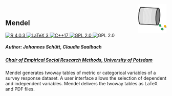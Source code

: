 <img src="extras/icon.png" height="90px" style="float: right;" alt="Logo"/>

<br />

## Mendel

<a href="https://cran.r-project.org/">
  <img src="https://img.shields.io/badge/R-4.0.3-blue" alt="R 4.0.3"/>
</a>

<a href="https://cran.r-project.org/">
  <img src="https://img.shields.io/badge/LaTeX-3-blue" alt="LaTeX 3"/>
</a>

<a href="https://en.wikipedia.org/wiki/C%2B%2B17">
  <img src="https://img.shields.io/badge/C++-17-blue" alt="C++17"/>
</a>

<a href="GPL-2.0">
  <img src="https://img.shields.io/badge/License-GPL%202.0-yellow" alt="GPL 2.0"/>
</a>

<img src="https://img.shields.io/badge/version-1.0-green" alt="GPL 2.0"/>

##### Author: Johannes Schütt, Claudia Saalbach
##### [Chair of Empirical Social Research Methods, University of Potsdam](https://uni-potsdam.de/soziologie-methoden)

Mendel generates twoway tables of metric or categorical variables of a survey response dataset. A user interface allows the selection of dependent and independent variables. Mendel delivers the twoway tables as LaTeX and PDF files.
